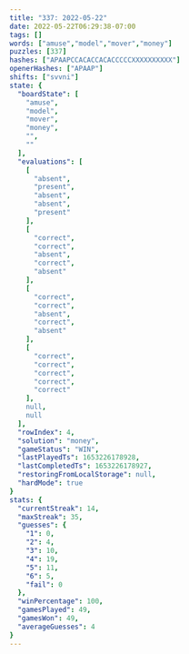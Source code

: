 ```yaml
---
title: "337: 2022-05-22"
date: 2022-05-22T06:29:38-07:00
tags: []
words: ["amuse","model","mover","money"]
puzzles: [337]
hashes: ["APAAPCCACACCACACCCCCXXXXXXXXXX"]
openerHashes: ["APAAP"]
shifts: ["svvni"]
state: {
  "boardState": [
    "amuse",
    "model",
    "mover",
    "money",
    "",
    ""
  ],
  "evaluations": [
    [
      "absent",
      "present",
      "absent",
      "absent",
      "present"
    ],
    [
      "correct",
      "correct",
      "absent",
      "correct",
      "absent"
    ],
    [
      "correct",
      "correct",
      "absent",
      "correct",
      "absent"
    ],
    [
      "correct",
      "correct",
      "correct",
      "correct",
      "correct"
    ],
    null,
    null
  ],
  "rowIndex": 4,
  "solution": "money",
  "gameStatus": "WIN",
  "lastPlayedTs": 1653226178928,
  "lastCompletedTs": 1653226178927,
  "restoringFromLocalStorage": null,
  "hardMode": true
}
stats: {
  "currentStreak": 14,
  "maxStreak": 35,
  "guesses": {
    "1": 0,
    "2": 4,
    "3": 10,
    "4": 19,
    "5": 11,
    "6": 5,
    "fail": 0
  },
  "winPercentage": 100,
  "gamesPlayed": 49,
  "gamesWon": 49,
  "averageGuesses": 4
}
---
```


<!-- more -->
